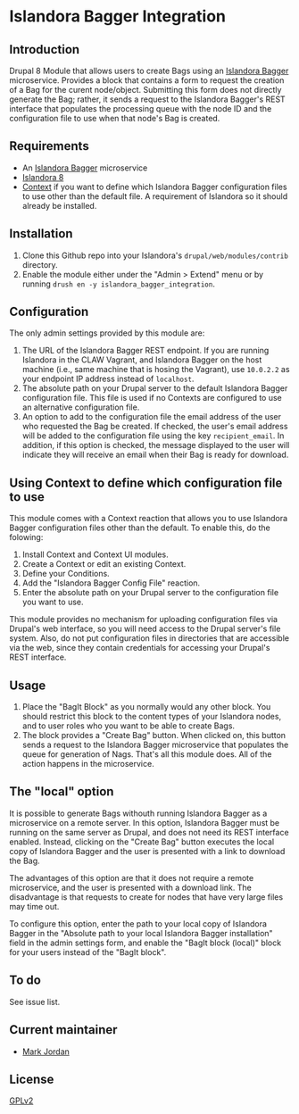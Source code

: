 # Islandora Bagger Integration

## Introduction

Drupal 8 Module that allows users to create Bags using an [Islandora Bagger](https://github.com/mjordan/islandora_bagger) microservice. Provides a block that contains a form to request the creation of a Bag for the curent node/object. Submitting this form does not directly generate the Bag; rather, it sends a request to the Islandora Bagger's REST interface that populates the processing queue with the node ID and the configuration file to use when that node's Bag is created.

## Requirements

* An [Islandora Bagger](https://github.com/mjordan/islandora_bagger) microservice
* [Islandora 8](https://github.com/Islandora-CLAW/islandora)
* [Context](https://www.drupal.org/project/context) if you want to define which Islandora Bagger configuration files to use other than the default file. A requirement of Islandora so it should already be installed.

## Installation

1. Clone this Github repo into your Islandora's `drupal/web/modules/contrib` directory.
1. Enable the module either under the "Admin > Extend" menu or by running `drush en -y islandora_bagger_integration`.

## Configuration

The only admin settings provided by this module are:

1. The URL of the Islandora Bagger REST endpoint. If you are running Islandora in the CLAW Vagrant, and Islandora Bagger on the host machine (i.e., same machine that is hosing the Vagrant), use `10.0.2.2` as your endpoint IP address instead of `localhost`.
1. The absolute path on your Drupal server to the default Islandora Bagger configuration file. This file is used if no Contexts are configured to use an alternative configuration file.
1. An option to add to the configuration file the email address of the user who requested the Bag be created. If checked, the user's email address will be added to the configuration file using the key `recipient_email`. In addition, if this option is checked, the message displayed to the user will indicate they will receive an email when their Bag is ready for download.

## Using Context to define which configuration file to use

This module comes with a Context reaction that allows you to use Islandora Bagger configuration files other than the default. To enable this, do the folowing:

1. Install Context and Context UI modules.
1. Create a Context or edit an existing Context.
1. Define your Conditions.
1. Add the "Islandora Bagger Config File" reaction.
1. Enter the absolute path on your Drupal server to the configuration file you want to use.

This module provides no mechanism for uploading configuration files via Drupal's web interface, so you will need access to the Drupal server's file system. Also, do not put configuration files in directories that are accessible via the web, since they contain credentials for accessing your Drupal's REST interface.

## Usage

1. Place the "BagIt Block" as you normally would any other block. You should restrict this block to the content types of your Islandora nodes, and to user roles who you want to be able to create Bags.
1. The block provides a "Create Bag" button. When clicked on, this button sends a request to the Islandora Bagger microservice that populates the queue for generation of Nags. That's all this module does. All of the action happens in the microservice.

## The "local" option

It is possible to generate Bags withouth running Islandora Bagger as a microservice on a remote server. In this option, Islandora Bagger must be running on the same server as Drupal, and does not need its REST interface enabled. Instead, clicking on the "Create Bag" button executes the local copy of Islandora Bagger and the user is presented with a link to download the Bag.

The advantages of this option are that it does not require a remote microservice, and the user is presented with a download link. The disadvantage is that requests to create for nodes that have very large files may time out.

To configure this option, enter the path to your local copy of Islandora Bagger in the "Absolute path to your local Islandora Bagger installation" field in the admin settings form, and enable the "BagIt block (local)" block for your users instead of the "BagIt block".

## To do

See issue list.

## Current maintainer

* [Mark Jordan](https://github.com/mjordan)

## License

[GPLv2](http://www.gnu.org/licenses/gpl-2.0.txt)
